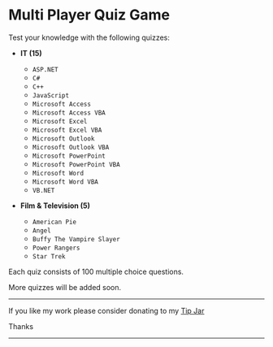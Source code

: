 # Multi Player Quiz Game

Test your knowledge with the following quizzes:

* **IT (15)**
  -  `ASP.NET`
  -  `C#`
  -  `C++`
  -  `JavaScript`
  -  `Microsoft Access`
  -  `Microsoft Access VBA`
  -  `Microsoft Excel`
  -  `Microsoft Excel VBA`
  -  `Microsoft Outlook`
  -  `Microsoft Outlook VBA`
  -  `Microsoft PowerPoint`
  -  `Microsoft PowerPoint VBA`
  -  `Microsoft Word`
  -  `Microsoft Word VBA`
  -  `VB.NET`

* **Film & Television (5)**
  -  `American Pie`
  -  `Angel`
  -  `Buffy The Vampire Slayer`
  -  `Power Rangers`
  -  `Star Trek`

Each quiz consists of 100 multiple choice questions.

More quizzes will be added soon.

---

If you like my work please consider donating to my [Tip Jar](https://www.paypal.com/paypalme/KevinRobertson1975)

Thanks

---
